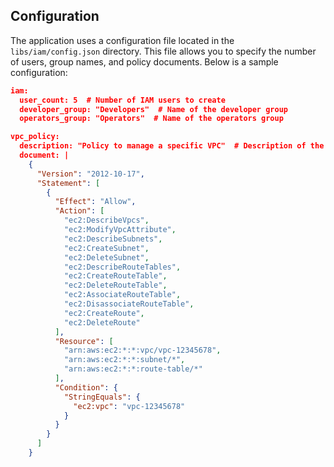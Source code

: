 
## Configuration

The application uses a configuration file located in the `libs/iam/config.json` directory. This file allows you to specify the number of users, group names, and policy documents. Below is a sample configuration:

```json
iam:
  user_count: 5  # Number of IAM users to create
  developer_group: "Developers"  # Name of the developer group
  operators_group: "Operators"  # Name of the operators group

vpc_policy:
  description: "Policy to manage a specific VPC"  # Description of the VPC policy
  document: |
    {
      "Version": "2012-10-17",
      "Statement": [
        {
          "Effect": "Allow",
          "Action": [
            "ec2:DescribeVpcs",
            "ec2:ModifyVpcAttribute",
            "ec2:DescribeSubnets",
            "ec2:CreateSubnet",
            "ec2:DeleteSubnet",
            "ec2:DescribeRouteTables",
            "ec2:CreateRouteTable",
            "ec2:DeleteRouteTable",
            "ec2:AssociateRouteTable",
            "ec2:DisassociateRouteTable",
            "ec2:CreateRoute",
            "ec2:DeleteRoute"
          ],
          "Resource": [
            "arn:aws:ec2:*:*:vpc/vpc-12345678",
            "arn:aws:ec2:*:*:subnet/*",
            "arn:aws:ec2:*:*:route-table/*"
          ],
          "Condition": {
            "StringEquals": {
              "ec2:vpc": "vpc-12345678"
            }
          }
        }
      ]
    }
